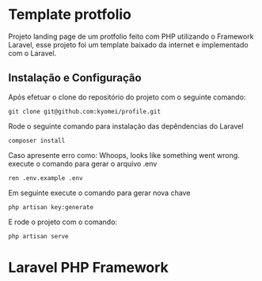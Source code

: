 # Template protfolio
Projeto landing page de um protfolio feito com PHP utilizando o Framework Laravel, esse projeto foi um template baixado da internet e implementado com o Laravel.

## Instalação e Configuração
Após efetuar o clone do repositório do projeto com o seguinte comando: 

```
git clone git@github.com:kyomei/profile.git
```

Rode o seguinte comando para instalação das depêndencias do Laravel
```
composer install
```
Caso apresente erro como: Whoops, looks like something went wrong. execute o comando para gerar o arquivo .env
```
ren .env.example .env
```
Em seguinte execute o comando para gerar nova chave
```
php artisan key:generate
```
E rode o projeto com o comando:
```
php artisan serve
```

# Laravel PHP Framework

